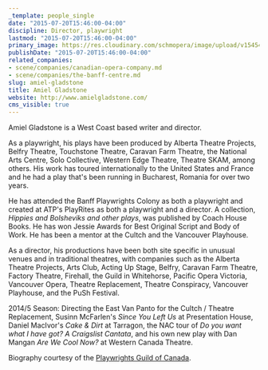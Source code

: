 ```yaml
---
_template: people_single
date: "2015-07-20T15:46:00-04:00"
discipline: Director, playwright
lastmod: "2015-07-20T15:46:00-04:00"
primary_image: https://res.cloudinary.com/schmopera/image/upload/v1545409169/media/webhook-uploads/1437421597777/AmielGladstone_Headshot-(1)Square.jpg.jpg
publishDate: "2015-07-20T15:46:00-04:00"
related_companies:
- scene/companies/canadian-opera-company.md
- scene/companies/the-banff-centre.md
slug: amiel-gladstone
title: Amiel Gladstone
website: http://www.amielgladstone.com/
cms_visible: true
---
```


Amiel Gladstone is a West Coast based writer and director.

As a playwright, his plays have been produced by Alberta Theatre Projects, Belfry Theatre, Touchstone Theatre, Caravan Farm Theatre, the National Arts Centre, Solo Collective, Western Edge Theatre, Theatre SKAM, among others. His work has toured internationally to the United States and France and he had a play that's been running in Bucharest, Romania for over two years.

He has attended the Banff Playwrights Colony as both a playwright and created at ATP's PlayRites as both a playwright and a director.  A collection, *Hippies and Bolsheviks and other plays*, was published by Coach House Books. He has won Jessie Awards for Best Original Script and Body of Work. He has been a mentor at the Cultch and the Vancouver Playhouse.

As a director, his productions have been both site specific in unusual venues and in traditional theatres, with companies such as the Alberta Theatre Projects, Arts Club, Acting Up Stage, Belfry, Caravan Farm Theatre, Factory Theatre, Firehall, the Guild in Whitehorse, Pacific Opera Victoria, Vancouver Opera, Theatre Replacement, Theatre Conspiracy, Vancouver Playhouse, and the PuSh Festival.

2014/5 Season: Directing the East Van Panto for the Cultch / Theatre Replacement, Susinn McFarlen's *Since You Left Us* at Presentation House, Daniel MacIvor's *Cake & Dirt* at Tarragon, the NAC tour of *Do you want what I have got? A Craigslist Cantata*, and his own new play with Dan Mangan *Are We Cool Now?* at Western Canada Theatre. 

Biography courtesy of the [Playwrights Guild of Canada](https://www.playwrightsguild.ca/playwright/amiel-gladstone).
